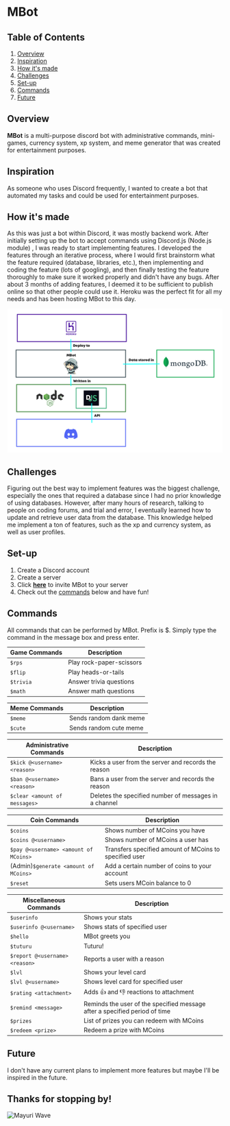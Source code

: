 # MBot

## Table of Contents
1. [Overview](#overview)
2. [Inspiration](#inspiration)
3. [How it's made](#how-its-made)
4. [Challenges](#challenges)
5. [Set-up](#set-up)
6. [Commands](#commands)
7. [Future](#future)

## Overview
**MBot** is a multi-purpose discord bot with administrative commands, mini-games, currency system, xp system, and meme generator that was created for entertainment purposes.

## Inspiration
As someone who uses Discord frequently, I wanted to create a bot that automated my tasks and could be used for entertainment purposes. 

## How it's made
As this was just a bot within Discord, it was mostly backend work. After initially setting up the bot to accept commands using Discord.js (Node.js module) , I was ready to start 
implementing features. I developed the features through an iterative process, where I would first brainstorm what the feature required (database, libraries, etc.), then implementing and coding
the feature (lots of googling), and then finally testing the feature thoroughly to make sure it worked properly and didn't have any bugs. 
After about 3 months of adding features, I deemed it to be sufficient to publish online so that other people could use it. Heroku was the perfect fit for all my needs and has 
been hosting MBot to this day.

![Tech Stack](tech_stack.png)

## Challenges
Figuring out the best way to implement features was the biggest challenge, especially the ones that required a database since I had no prior knowledge 
of using databases. However, after many hours of research, talking to people on coding forums, and trial and error, I eventually learned how to update and retrieve user data 
from the database. This knowledge helped me implement a ton of features, such as the xp and currency system, as well as user profiles.

## Set-up
1. Create a Discord account 
2. Create a server
3. Click **[here](https://discord.com/api/oauth2/authorize?client_id=722306796483641366&permissions=8&scope=bot)** to invite MBot to your server 
4. Check out the [commands](#commands) below and have fun!

## Commands
All commands that can be performed by MBot. Prefix is $. Simply type the command in the message box and press enter.

| Game Commands | Description |
| ----------- | ----------- |
| `$rps`      | Play rock-paper-scissors       |
| `$flip`   | Play heads-or-tails        |
| `$trivia`      | Answer trivia questions       |
| `$math`   | Answer math questions       |

| Meme Commands | Description |
| ----------- | ----------- |
| `$meme`      | Sends random dank meme   |
| `$cute`      | Sends random cute meme  |

| Administrative Commands | Description |
| ----------- | ----------- |
| `$kick @<username> <reason>`      | Kicks a user from the server and records the reason   |
| `$ban @<username> <reason>`      | Bans a user from the server and records the reason   |
| `$clear <amount of messages>`      | Deletes the specified number of messages in a channel   |

| Coin Commands | Description |
| ----------- | ----------- |
| `$coins`      | Shows number of MCoins you have    |
| `$coins @<username>`      | Shows number of MCoins a user has   |
| `$pay @<username> <amount of MCoins>`   | Transfers specified amount of MCoins to specified user     |
| (Admin)`$generate <amount of MCoins>`      | Add a certain number of coins to your account       |
| `$reset`   | Sets users MCoin balance to 0      |

| Miscellaneous Commands | Description |
| ----------- | ----------- |
| `$userinfo`      | Shows your stats |
| `$userinfo @<username>`      | Shows stats of specified user  |
| `$hello`      | MBot greets you |
| `$tuturu`      | Tuturu! |
| `$report @<username> <reason>`  | Reports a user with a reason |
| `$lvl`      | Shows your level card |
| `$lvl @<username>`      | Shows level card for specified user |
| `$rating <attachment>`      | Adds 👍 and 👎 reactions to attachment |
| `$remind <message>`      | Reminds the user of the specified message after a specified period of time |
| `$prizes`      | List of prizes you can redeem with MCoins |
| `$redeem <prize>`      | Redeem a prize with MCoins |


## Future
I don't have any current plans to implement more features but maybe I'll be inspired in the future.

## Thanks for stopping by!
![Mayuri Wave](https://c.tenor.com/8-jJyFqnWxwAAAAC/steins-gate-wave.gif)
